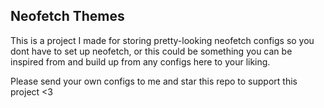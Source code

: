 Neofetch Themes
---

This is a project I made for storing pretty-looking neofetch configs so you dont have to set up neofetch, or this could be something you can be inspired from and build up from any configs here to your liking.

Please send your own configs to me and star this repo to support this project <3
